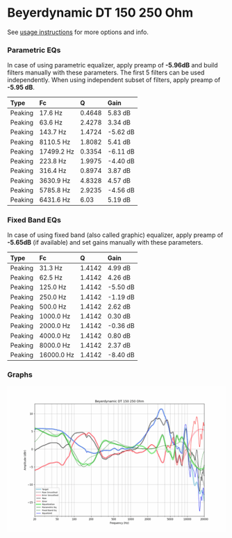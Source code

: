 # Beyerdynamic DT 150 250 Ohm
See [usage instructions](https://github.com/jaakkopasanen/AutoEq#usage) for more options and info.

### Parametric EQs
In case of using parametric equalizer, apply preamp of **-5.96dB** and build filters manually
with these parameters. The first 5 filters can be used independently.
When using independent subset of filters, apply preamp of **-5.95 dB**.

| Type    | Fc         |      Q | Gain     |
|:--------|:-----------|:-------|:---------|
| Peaking | 17.6 Hz    | 0.4648 | 5.83 dB  |
| Peaking | 63.6 Hz    | 2.4278 | 3.34 dB  |
| Peaking | 143.7 Hz   | 1.4724 | -5.62 dB |
| Peaking | 8110.5 Hz  | 1.8082 | 5.41 dB  |
| Peaking | 17499.2 Hz | 0.3354 | -6.11 dB |
| Peaking | 223.8 Hz   | 1.9975 | -4.40 dB |
| Peaking | 316.4 Hz   | 0.8974 | 3.87 dB  |
| Peaking | 3630.9 Hz  | 4.8328 | 4.57 dB  |
| Peaking | 5785.8 Hz  | 2.9235 | -4.56 dB |
| Peaking | 6431.6 Hz  | 6.03   | 5.19 dB  |

### Fixed Band EQs
In case of using fixed band (also called graphic) equalizer, apply preamp of **-5.65dB**
(if available) and set gains manually with these parameters.

| Type    | Fc         |      Q | Gain     |
|:--------|:-----------|:-------|:---------|
| Peaking | 31.3 Hz    | 1.4142 | 4.99 dB  |
| Peaking | 62.5 Hz    | 1.4142 | 4.26 dB  |
| Peaking | 125.0 Hz   | 1.4142 | -5.50 dB |
| Peaking | 250.0 Hz   | 1.4142 | -1.19 dB |
| Peaking | 500.0 Hz   | 1.4142 | 2.62 dB  |
| Peaking | 1000.0 Hz  | 1.4142 | 0.30 dB  |
| Peaking | 2000.0 Hz  | 1.4142 | -0.36 dB |
| Peaking | 4000.0 Hz  | 1.4142 | 0.80 dB  |
| Peaking | 8000.0 Hz  | 1.4142 | 2.37 dB  |
| Peaking | 16000.0 Hz | 1.4142 | -8.40 dB |

### Graphs
![](./Beyerdynamic%20DT%20150%20250%20Ohm.png)